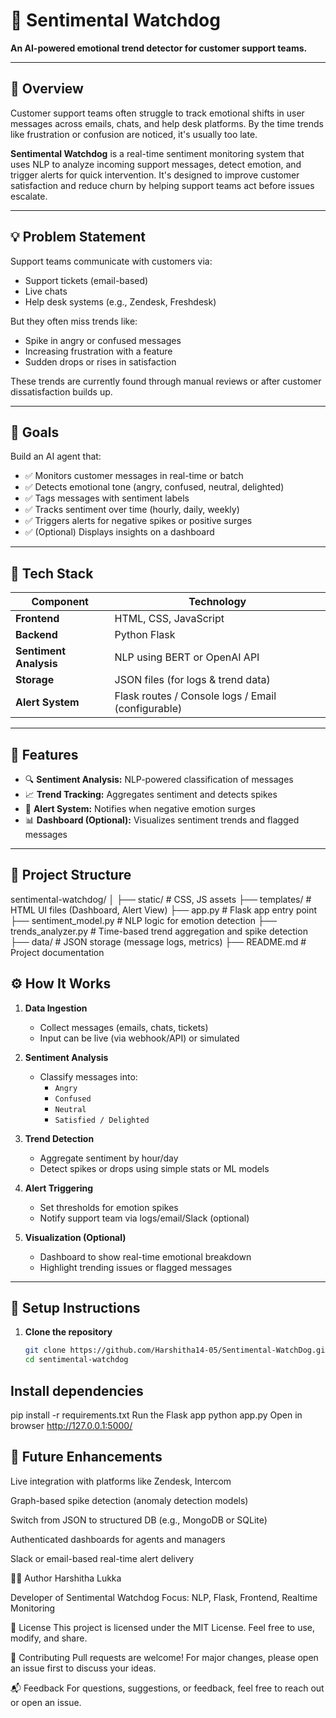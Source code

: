 # 🐶 Sentimental Watchdog

**An AI-powered emotional trend detector for customer support teams.**

---

## 📌 Overview

Customer support teams often struggle to track emotional shifts in user messages across emails, chats, and help desk platforms. By the time trends like frustration or confusion are noticed, it's usually too late.

**Sentimental Watchdog** is a real-time sentiment monitoring system that uses NLP to analyze incoming support messages, detect emotion, and trigger alerts for quick intervention. It's designed to improve customer satisfaction and reduce churn by helping support teams act before issues escalate.

---

## 💡 Problem Statement

Support teams communicate with customers via:
- Support tickets (email-based)
- Live chats
- Help desk systems (e.g., Zendesk, Freshdesk)

But they often miss trends like:
- Spike in angry or confused messages
- Increasing frustration with a feature
- Sudden drops or rises in satisfaction

These trends are currently found through manual reviews or after customer dissatisfaction builds up.

---

## 🎯 Goals

Build an AI agent that:
- ✅ Monitors customer messages in real-time or batch
- ✅ Detects emotional tone (angry, confused, neutral, delighted)
- ✅ Tags messages with sentiment labels
- ✅ Tracks sentiment over time (hourly, daily, weekly)
- ✅ Triggers alerts for negative spikes or positive surges
- ✅ (Optional) Displays insights on a dashboard

---

## 🧱 Tech Stack

| Component       | Technology            |
|-----------------|------------------------|
| **Frontend**    | HTML, CSS, JavaScript  |
| **Backend**     | Python Flask           |
| **Sentiment Analysis** | NLP using BERT or OpenAI API |
| **Storage**     | JSON files (for logs & trend data) |
| **Alert System**| Flask routes / Console logs / Email (configurable) |

---

## 🧠 Features

- 🔍 **Sentiment Analysis:** NLP-powered classification of messages
- 📈 **Trend Tracking:** Aggregates sentiment and detects spikes
- 🚨 **Alert System:** Notifies when negative emotion surges
- 📊 **Dashboard (Optional):** Visualizes sentiment trends and flagged messages

---

## 📁 Project Structure

sentimental-watchdog/
│
├── static/ # CSS, JS assets
├── templates/ # HTML UI files (Dashboard, Alert View)
├── app.py # Flask app entry point
├── sentiment_model.py # NLP logic for emotion detection
├── trends_analyzer.py # Time-based trend aggregation and spike detection
├── data/ # JSON storage (message logs, metrics)
├── README.md # Project documentation


## ⚙️ How It Works

1. **Data Ingestion**
   - Collect messages (emails, chats, tickets)
   - Input can be live (via webhook/API) or simulated

2. **Sentiment Analysis**
   - Classify messages into:
     - `Angry`
     - `Confused`
     - `Neutral`
     - `Satisfied / Delighted`

3. **Trend Detection**
   - Aggregate sentiment by hour/day
   - Detect spikes or drops using simple stats or ML models

4. **Alert Triggering**
   - Set thresholds for emotion spikes
   - Notify support team via logs/email/Slack (optional)

5. **Visualization (Optional)**
   - Dashboard to show real-time emotional breakdown
   - Highlight trending issues or flagged messages

---

## 🧪 Setup Instructions

1. **Clone the repository**
   ```bash
   git clone https://github.com/Harshitha14-05/Sentimental-WatchDog.git
   cd sentimental-watchdog
## Install dependencies
pip install -r requirements.txt
Run the Flask app
python app.py
Open in browser
http://127.0.0.1:5000/
## 🔮 Future Enhancements
Live integration with platforms like Zendesk, Intercom

Graph-based spike detection (anomaly detection models)

Switch from JSON to structured DB (e.g., MongoDB or SQLite)

Authenticated dashboards for agents and managers

Slack or email-based real-time alert delivery

👩‍💻 Author
Harshitha Lukka

Developer of Sentimental Watchdog
Focus: NLP, Flask, Frontend, Realtime Monitoring

📄 License
This project is licensed under the MIT License.
Feel free to use, modify, and share.

🤝 Contributing
Pull requests are welcome! For major changes, please open an issue first to discuss your ideas.

📬 Feedback
For questions, suggestions, or feedback, feel free to reach out or open an issue.
